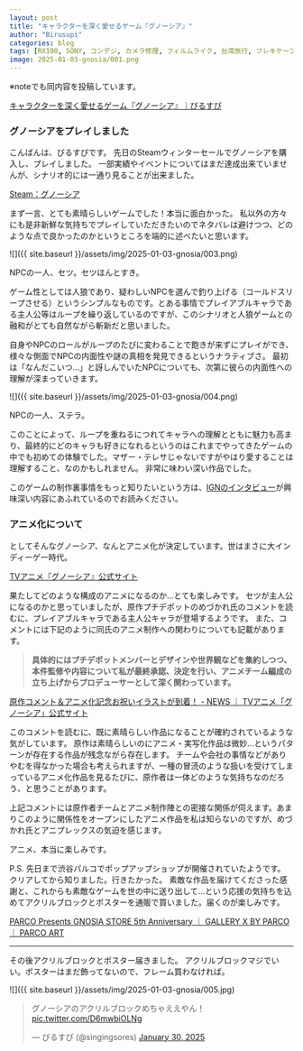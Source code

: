 ```yaml
---
layout: post
title: "キャラクターを深く愛せるゲーム『グノーシア』"
author: "Birusupi"
categories: blog
tags: [RX100, SONY, コンデジ, カメラ修理, フィルムライク, 台湾旅行, フレキケーブル, ガジェット, 作例紹介, 写真日記]
image: 2025-01-03-gnosia/001.png
---
```

※noteでも同内容を投稿しています。

[キャラクターを深く愛せるゲーム『グノーシア』｜びるすぴ](https://note.com/vonflume/n/ncdd7e2f01111)

### グノーシアをプレイしました

こんばんは、びるすぴです。
先日のSteamウィンターセールでグノーシアを購入し、プレイしました。
一部実績やイベントについてはまだ達成出来ていませんが、シナリオ的には一通り見ることが出来ました。

[Steam：グノーシア](https://store.steampowered.com/app/1608290/_/)

まず一言、とても素晴らしいゲームでした！本当に面白かった。
私以外の方々にも是非新鮮な気持ちでプレイしていただきたいのでネタバレは避けつつ、どのような点で良かったのかというところを端的に述べたいと思います。

![]({{ site.baseurl }}/assets/img/2025-01-03-gnosia/003.png)

NPCの一人、セツ。セツほんとすき。

ゲーム性としては人狼であり、疑わしいNPCを選んで釣り上げる（コールドスリープさせる）というシンプルなものです。とある事情でプレイアブルキャラである主人公等はループを繰り返しているのですが、このシナリオと人狼ゲームとの融和がとても自然ながら斬新だと思いました。

自身やNPCのロールがループのたびに変わることで飽きが来ずにプレイができ、様々な側面でNPCの内面性や謎の真相を発見できるというナラティブさ。
最初は「なんだこいつ…」と訝しんでいたNPCについても、次第に彼らの内面性への理解が深まっていきます。

![]({{ site.baseurl }}/assets/img/2025-01-03-gnosia/004.png)

NPCの一人、ステラ。

このことによって、ループを重ねるにつれてキャラへの理解とともに魅力も高まり、最終的にどのキャラも好きになれるというのはこれまでやってきたゲームの中でも初めての体験でした。マザー・テレサじゃないですがやはり愛することは理解すること、なのかもしれません。
非常に味わい深い作品でした。

このゲームの制作裏事情をもっと知りたいという方は、[IGNのインタビュー](https://jp.ign.com/gnosia/17911/interview/1)が興味深い内容にあふれているのでお読みください。

### アニメ化について

としてそんなグノーシア、なんとアニメ化が決定しています。世はまさに大インディーゲー時代。

[TVアニメ『グノーシア』公式サイト](https://gnosia-anime.com/)

果たしてどのような構成のアニメになるのか…とても楽しみです。
セツが主人公になるのかと思っていましたが、原作プチデポットのめづかれ氏のコメントを読むに、プレイアブルキャラである主人公キャラが登場するようです。
また、コメントには下記のように同氏のアニメ制作への関わりについても記載があります。

> **具体的にはプチデポットメンバーとデザインや世界観などを集約しつつ、本件監修や内容について私が最終承認、決定を行い、アニメチーム編成の立ち上げからプロデューサーとして深く関わっています。**

[原作コメント＆アニメ化記念お祝いイラストが到着！ - NEWS ｜ TVアニメ「グノーシア」公式サイト](https://gnosia-anime.com/news/?id=66735)

このコメントを読むに、既に素晴らしい作品になることが確約されているような気がしています。
原作は素晴らしいのにアニメ・実写化作品は微妙…というパターンが存在する作品が残念ながら存在します。
チームや会社の事情などがありやむを得なかった場合も考えられますが、一種の冒涜のような扱いを受けてしまっているアニメ化作品を見るたびに、原作者は一体どのような気持ちなのだろう、と思うことがあります。

上記コメントには原作者チームとアニメ制作陣との密接な関係が伺えます。あまりこのように関係性をオープンにしたアニメ作品を私は知らないのですが、めづかれ氏とアニプレックスの気迫を感じます。

アニメ、本当に楽しみです。

P.S.
先日まで渋谷パルコでポップアップショップが開催されていたようです。
クリアしてから知りました。行きたかった。
素敵な作品を届けてくださった感謝と、これからも素敵なゲームを世の中に送り出して…という応援の気持ちを込めてアクリルブロックとポスターを通販で買いました。届くのが楽しみです。

[PARCO Presents GNOSIA STORE 5th Anniversary ｜ GALLERY X BY PARCO ｜ PARCO ART](https://art.parco.jp/galleryx/detail/?id=1604)

---

その後アクリルブロックとポスター届きました。
アクリルブロックマジでいい。ポスターはまだ飾ってないので、フレーム買わなければ。

![]({{ site.baseurl }}/assets/img/2025-01-03-gnosia/005.jpg)

<blockquote class="twitter-tweet"><p lang="ja" dir="ltr">グノーシアのアクリルブロックめちゃええやん！ <a href="https://t.co/D6mwbiOLNg">pic.twitter.com/D6mwbiOLNg</a></p>&mdash; びるすぴ (@singingsores) <a href="https://twitter.com/singingsores/status/1884932664572137672?ref_src=twsrc%5Etfw">January 30, 2025</a></blockquote> <script async src="https://platform.twitter.com/widgets.js" charset="utf-8"></script>